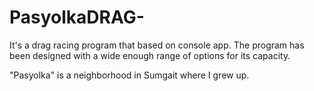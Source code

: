 # PasyolkaDRAG-
It's a drag racing program that based on console app. The program has been designed with a wide enough range of options for its capacity.

"Pasyolka" is a neighborhood in Sumgait where I grew up.
